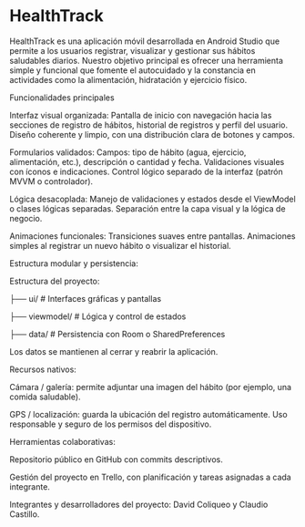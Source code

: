 # HealthTrack
HealthTrack es una aplicación móvil desarrollada en Android Studio que permite a los usuarios registrar, visualizar y gestionar sus hábitos saludables diarios.
Nuestro objetivo principal es ofrecer una herramienta simple y funcional que fomente el autocuidado y la constancia en actividades como la alimentación, hidratación y ejercicio físico.

Funcionalidades principales

Interfaz visual organizada:
Pantalla de inicio con navegación hacia las secciones de registro de hábitos, historial de registros y perfil del usuario.
Diseño coherente y limpio, con una distribución clara de botones y campos.

Formularios validados:
Campos: tipo de hábito (agua, ejercicio, alimentación, etc.), descripción o cantidad y fecha.
Validaciones visuales con íconos e indicaciones.
Control lógico separado de la interfaz (patrón MVVM o controlador).

Lógica desacoplada:
Manejo de validaciones y estados desde el ViewModel o clases lógicas separadas.
Separación entre la capa visual y la lógica de negocio.

Animaciones funcionales:
Transiciones suaves entre pantallas.
Animaciones simples al registrar un nuevo hábito o visualizar el historial.

Estructura modular y persistencia:

Estructura del proyecto:


├── ui/           # Interfaces gráficas y pantallas

├── viewmodel/    # Lógica y control de estados

├── data/         # Persistencia con Room o SharedPreferences


Los datos se mantienen al cerrar y reabrir la aplicación.

Recursos nativos:

Cámara / galería: permite adjuntar una imagen del hábito (por ejemplo, una comida saludable).

GPS / localización: guarda la ubicación del registro automáticamente.
Uso responsable y seguro de los permisos del dispositivo.

Herramientas colaborativas:

Repositorio público en GitHub con commits descriptivos.

Gestión del proyecto en Trello, con planificación y tareas asignadas a cada integrante.

Integrantes y desarrolladores del proyecto:
David Coliqueo y Claudio Castillo.

